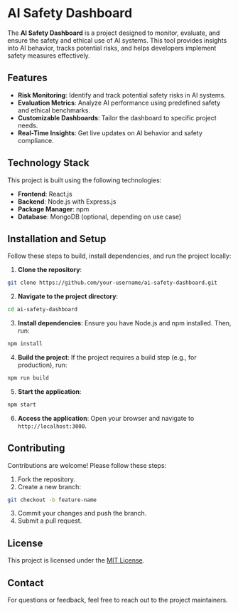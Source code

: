 # AI Safety Dashboard

The **AI Safety Dashboard** is a project designed to monitor, evaluate, and ensure the safety and ethical use of AI systems. This tool provides insights into AI behavior, tracks potential risks, and helps developers implement safety measures effectively.

## Features

- **Risk Monitoring**: Identify and track potential safety risks in AI systems.
- **Evaluation Metrics**: Analyze AI performance using predefined safety and ethical benchmarks.
- **Customizable Dashboards**: Tailor the dashboard to specific project needs.
- **Real-Time Insights**: Get live updates on AI behavior and safety compliance.

## Technology Stack

This project is built using the following technologies:

- **Frontend**: React.js
- **Backend**: Node.js with Express.js
- **Package Manager**: npm
- **Database**: MongoDB (optional, depending on use case)

## Installation and Setup

Follow these steps to build, install dependencies, and run the project locally:

1. **Clone the repository**:
  ```bash
  git clone https://github.com/your-username/ai-safety-dashboard.git
  ```

2. **Navigate to the project directory**:
  ```bash
  cd ai-safety-dashboard
  ```

3. **Install dependencies**:
  Ensure you have Node.js and npm installed. Then, run:
  ```bash
  npm install
  ```

4. **Build the project**:
  If the project requires a build step (e.g., for production), run:
  ```bash
  npm run build
  ```

5. **Start the application**:
  ```bash
  npm start
  ```

6. **Access the application**:
  Open your browser and navigate to `http://localhost:3000`.

## Contributing

Contributions are welcome! Please follow these steps:

1. Fork the repository.
2. Create a new branch:
  ```bash
  git checkout -b feature-name
  ```
3. Commit your changes and push the branch.
4. Submit a pull request.

## License

This project is licensed under the [MIT License](LICENSE).

## Contact

For questions or feedback, feel free to reach out to the project maintainers.
